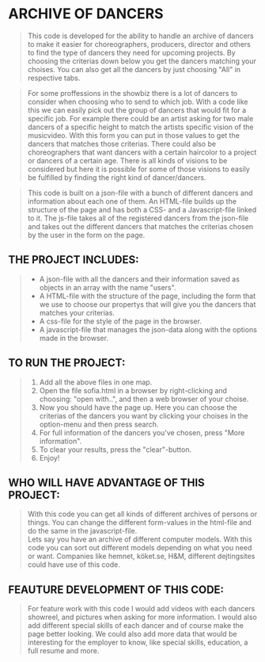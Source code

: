 
# ARCHIVE OF DANCERS  
  
> This code is developed for the ability to handle an archive of dancers to make it easier for choreographers, producers, director and others to find the type of dancers they need for upcoming projects. By choosing the criterias down below you get the dancers matching your choises. You can also get all the dancers by just choosing "All" in respective tabs.

>For some proffessions in the showbiz there is a lot of dancers to consider when choosing who to send to which job. With a code like this we can easily pick out the group of dancers that would fit for a specific job.
>For example there could be an artist asking for two male dancers of a specific height to match the artists specific vision of the musicvideo. With this form you can put in those values to get the dancers that matches those criterias.
>There could also be choreographers that want dancers with a certain haircolor to a project or dancers of a certain age. There is all kinds of visions to be considered but here it is possible for some of those visions to easily be fulfilled by finding the right kind of dancer/dancers.

>This code is built on a json-file with a bunch of different dancers and information about each one of them. An HTML-file builds up the structure of the page and has both a CSS- and a Javascript-file linked to it. The js-file takes all of the registered dancers from the json-file and takes out the different dancers that matches the criterias chosen by the user in the form on the page.

## THE PROJECT INCLUDES:  
 
 >   - A json-file with all the dancers and their information saved as objects in an array with the name "users". 
 >   - A HTML-file with the structure of the page, including the form that we use to choose our propertys that will give you the dancers that matches your criterias.
 >   - A css-file for the style of the page in the browser.
 >   - A javascript-file that manages the json-data along with the options made in the browser. 



## TO RUN THE PROJECT:  

>   1. Add all the above files in one map.
>   2. Open the file sofia.html in a browser by right-clicking and choosing: "open with..", and then a web browser of your choise.
>   3. Now you should have the page up. Here you can choose the criterias of the dancers you want by clicking your choises in the option-menu and then press search.
>   4. For full information of the dancers you've chosen, press "More information".
>   5. To clear your results, press the "clear"-button.  
>   6. Enjoy! 


## WHO WILL HAVE ADVANTAGE OF THIS PROJECT:  

> With this code you can get all kinds of different archives of persons or things. You can change the different form-values in the html-file and do the same in the javascript-file.  
> Lets say you have an archive of different computer models. With this code you can sort out different models depending on what you need or want. 
> Companies like hemnet, köket.se, H&M, different dejtingsites could have use of this code.  

## FEAUTURE DEVELOPMENT OF THIS CODE:  

> For feature work with this code I would add videos with each dancers showreel, and pictures when asking for more information. I would also add different special skills of each dancer and of course make the page better looking.
> We could also add more data that would be interesting for the employer to know, like special skills, education, a full resume and more.